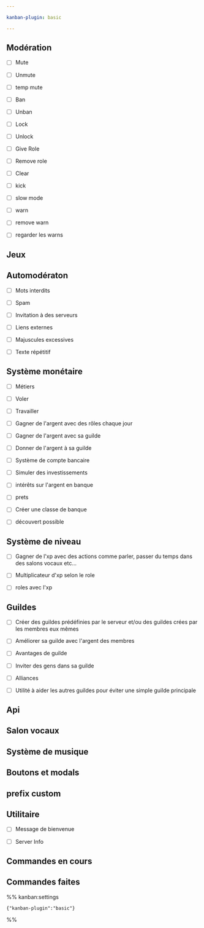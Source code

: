 ```yaml
---

kanban-plugin: basic

---
```


## Modération

- [ ] Mute
- [ ] Unmute
- [ ] temp mute
- [ ] Ban
- [ ] Unban
- [ ] Lock
- [ ] Unlock
- [ ] Give Role
- [ ] Remove role
- [ ] Clear
- [ ] kick
- [ ] slow mode
- [ ] warn
- [ ] remove warn
- [ ] regarder les warns


## Jeux



## Automodératon

- [ ] Mots interdits
- [ ] Spam
- [ ] Invitation à des serveurs
- [ ] Liens externes
- [ ] Majuscules excessives
- [ ] Texte répétitif


## Système monétaire

- [ ] Métiers
- [ ] Voler
- [ ] Travailler
- [ ] Gagner de l'argent avec des rôles chaque jour
- [ ] Gagner de l'argent avec sa guilde
- [ ] Donner de l'argent à sa guilde
- [ ] Système de compte bancaire
- [ ] Simuler des investissements
- [ ] intérêts sur l'argent en banque
- [ ] prets
- [ ] Créer une classe de banque
- [ ] découvert possible


## Système de niveau

- [ ] Gagner de l'xp avec des actions comme parler, passer du temps dans des salons vocaux etc...
- [ ] Multiplicateur d'xp selon le role
- [ ] roles avec l'xp


## Guildes

- [ ] Créer des guildes prédéfinies par le serveur et/ou des guildes crées par les membres eux mêmes
- [ ] Améliorer sa guilde avec l'argent des membres
- [ ] Avantages de guilde
- [ ] Inviter des gens dans sa guilde
- [ ] Alliances
- [ ] Utilité à aider les autres guildes pour éviter une simple guilde principale


## Api



## Salon vocaux



## Système de musique



## Boutons et modals



## prefix custom



## Utilitaire

- [ ] Message de bienvenue
- [ ] Server Info


## Commandes en cours



## Commandes faites





%% kanban:settings
```
{"kanban-plugin":"basic"}
```
%%